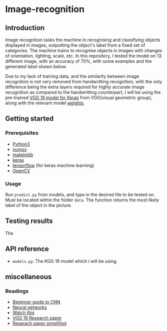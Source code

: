 # Image-recognition

## Introduction

Image recognition tasks the machine in recognising and classifying objects displayed in images, outputting the object's label from a fixed set of categories. The machine trains to recognise objects in images with changes of orientation, lighting, scale, etc. In this repository, I tested the model on 13 different image, with an accuracy of 70%, with some examples and the generated label shown below.

Due to my lack of training data, and the similarity between image recognition is not very removed from handwritting recognition, with the only difference being the extra layers required for highly accurate image recognition as compared to the handwritting counterpart, I will be using the pre-trained [VGG 19 model for Keras](https://gist.github.com/baraldilorenzo/8d096f48a1be4a2d660d#file-vgg-19_keras-py) from VGG(visual geometric group), along with the relevant model [weights](http://www.image-net.org/challenges/LSVRC/2014/).

## Getting started

### Prerequisites

+ [Python3](https://www.python.org/download/releases/3.0/)
+ [numpy](http://www.numpy.org/)
+ [matplotlib](http://matplotlib.org/)
+ [keras](http://machinelearningmastery.com/handwritten-digit-recognition-using-convolutional-neural-networks-python-keras/)
+ [tensorflow](https://www.tensorflow.org/) (for keras machine learning)
+ [OpenCV](http://docs.opencv.org/2.4/doc/tutorials/introduction/linux_install/linux_install.html)

### Usage

Run `predict.py` from models, and type in the desired file to be tested on. Must be located within the folder `data`. The function returns the most likely label of the object in the picture.

## Testing results
The

## API reference
+ `models.py`: The KGG 19 model which i will be using.

## miscellaneous

### Readings
+ [Beginner guide to CNN](https://adeshpande3.github.io/A-Beginner's-Guide-To-Understanding-Convolutional-Neural-Networks/)
+ [Neural networks](http://neuralnetworksanddeeplearning.com/chap1.html)
+ [Watch this](https://www.youtube.com/watch?v=AgkfIQ4IGaM)
+ [VGG 19 Research paper](https://arxiv.org/pdf/1409.1556.pdf)
+ [Reserach paper simplified](http://www.robots.ox.ac.uk/~vgg/practicals/cnn/)
